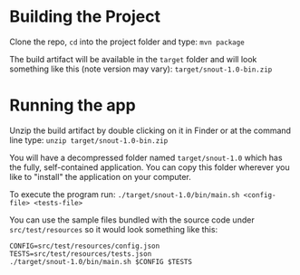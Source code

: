 # Building the Project

Clone the repo, `cd` into the project folder and type:
`mvn package`

The build artifact will be available in the `target` folder and will look something like this (note version may vary):
`target/snout-1.0-bin.zip`

# Running the app

Unzip the build artifact by double clicking on it in Finder or at the command line type:
`unzip target/snout-1.0-bin.zip`

You will have a decompressed folder named `target/snout-1.0` which has the fully, self-contained application. You can copy this folder wherever you like to "install" the application on your computer.

To execute the program run:
`./target/snout-1.0/bin/main.sh <config-file> <tests-file>`

You can use the sample files bundled with the source code under `src/test/resources` so it would look something like this:

```
CONFIG=src/test/resources/config.json
TESTS=src/test/resources/tests.json
./target/snout-1.0/bin/main.sh $CONFIG $TESTS
```
